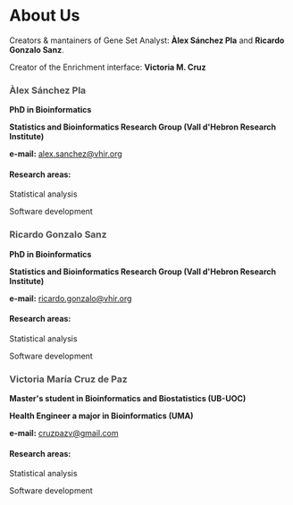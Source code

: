 # About Us 

Creators & mantainers of Gene Set Analyst: **Àlex Sánchez Pla** and **Ricardo Gonzalo Sanz**.

Creator of the Enrichment interface: **Victoria M. Cruz**

### <span style="color:#4d4d4d">Àlex Sánchez Pla</span> 

**PhD in Bioinformatics**

**Statistics and Bioinformatics Research Group (Vall d'Hebron Research Institute)**

**e-mail:** alex.sanchez@vhir.org  

#### Research areas:

Statistical analysis 

Software development
 
### <span style="color:#4d4d4d">Ricardo Gonzalo Sanz</span> 

**PhD in Bioinformatics**

**Statistics and Bioinformatics Research Group (Vall d'Hebron Research Institute)**

**e-mail:** ricardo.gonzalo@vhir.org  

#### Research areas:

Statistical analysis 

Software development

### <span style="color:#4d4d4d">Victoria María Cruz de Paz</span> 

**Master's student in Bioinformatics and Biostatistics (UB-UOC)**

**Health Engineer a major in Bioinformatics (UMA)**

**e-mail:** cruzpazv@gmail.com

#### Research areas:

Statistical analysis 

Software development

